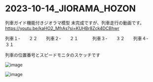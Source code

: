 # 2023-10-14_JIORAMA_HOZON
列車ガイド機能付きジオラマ模型
未完成ですが、列車走行の動画です。
https://youtu.be/kaHO2_MfrAs?si=KUHBr8Zck4DCBhwr

列車１-　　２２　　列車２-　　２１　　　
列車３-　　３２　　列車４-　　３１

列車の位置番号とスピードモニタのスケッチです

![image](https://github.com/user-attachments/assets/d087eb56-dc63-4021-9acc-49075b9ec5b9)

![image](https://github.com/user-attachments/assets/b92f466a-2272-419e-9f38-bbcd24ad6365)
